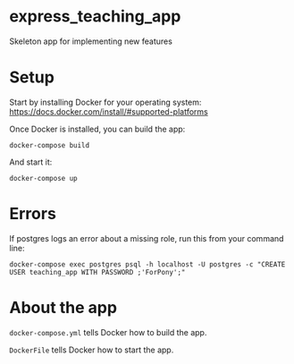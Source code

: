 # express\_teaching\_app
Skeleton app for implementing new features


# Setup

Start by installing Docker for your operating system: https://docs.docker.com/install/#supported-platforms

Once Docker is installed, you can build the app:

```
docker-compose build
```

And start it:

```
docker-compose up
```

# Errors

If postgres logs an error about a missing role, run this from your command line:

`docker-compose exec postgres psql -h localhost -U postgres -c "CREATE USER teaching_app WITH PASSWORD ;'ForPony';"`


# About the app

`docker-compose.yml` tells Docker how to build the app.

`DockerFile` tells Docker how to start the app.

